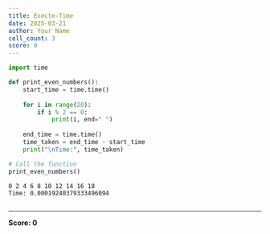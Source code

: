 ```yaml
---
title: Execte-Time
date: 2025-03-21
author: Your Name
cell_count: 3
score: 0
---
```


```python
import time
```


```python
def print_even_numbers():
    start_time = time.time()
    
    for i in range(20):
        if i % 2 == 0:
            print(i, end=" ")
    
    end_time = time.time()
    time_taken = end_time - start_time
    print("\nTime:", time_taken)

# Call the function
print_even_numbers()
```

    0 2 4 6 8 10 12 14 16 18 
    Time: 0.00019240379333496094



```python

```


---
**Score: 0**
